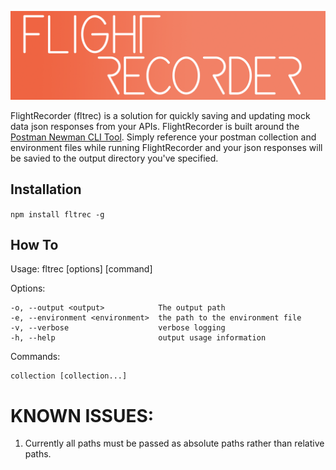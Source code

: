 ![alt text](https://raw.githubusercontent.com/normand1/FlightRecorder/master/FlightRecLogo.png)


FlightRecorder (fltrec) is a solution for quickly saving and updating mock data json responses from your APIs.
FlightRecorder is built around the [Postman Newman CLI Tool](https://github.com/postmanlabs/newman).
Simply reference your postman collection and environment files while running FlightRecorder and your json responses will be savied to the output directory you've specified.

## Installation 

`npm install fltrec -g`

## How To
  Usage: fltrec [options] [command]

  Options:

    -o, --output <output>            The output path
    -e, --environment <environment>  the path to the environment file
    -v, --verbose                    verbose logging
    -h, --help                       output usage information

  Commands:

    collection [collection...]

# KNOWN ISSUES:
1) Currently all paths must be passed as absolute paths rather than relative paths.
